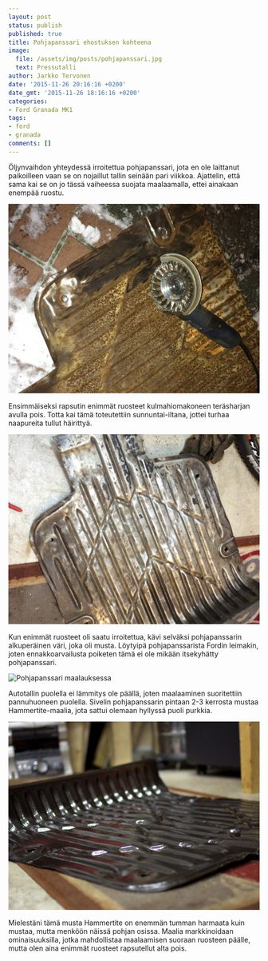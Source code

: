 ```yaml
---
layout: post
status: publish
published: true
title: Pohjapanssari ehostuksen kohteena
image:
  file: /assets/img/posts/pohjapanssari.jpg
  text: Pressutalli
author: Jarkko Tervonen
date: '2015-11-26 20:16:16 +0200'
date_gmt: '2015-11-26 18:16:16 +0200'
categories:
- Ford Granada MK1
tags:
- ford
- granada
comments: []
---
```

Öljynvaihdon yhteydessä irroitettua pohjapanssari, jota en ole laittanut paikoilleen vaan se on nojaillut tallin seinään pari viikkoa. Ajattelin, että sama kai se on jo tässä vaiheessa suojata maalaamalla, ettei ainakaan enempää ruostu.

<amp-img src="/assets/img/posts/pohjapanssari-lahtotilanne.jpg" alt="Lähtötilanne" width="4" height="3" layout="responsive">
  <noscript><img src="/assets/img/posts/pohjapanssari-lahtotilanne.jpg" alt="Lähtötilanne" /></noscript>
</amp-img>

Ensimmäiseksi rapsutin enimmät ruosteet kulmahiomakoneen teräsharjan avulla pois. Totta kai tämä toteutettiin sunnuntai-iltana, jottei turhaa naapureita tullut häirittyä.

<amp-img src="/assets/img/posts/pohjapanssari-hiottuna.jpg" alt="Pohjapanssari hiottuna" width="4" height="3" layout="responsive">
  <noscript><img src="/assets/img/posts/pohjapanssari-hiottuna.jpg" alt="Pohjapanssari hiottuna" /></noscript>
</amp-img>

Kun enimmät ruosteet oli saatu irroitettua, kävi selväksi pohjapanssarin alkuperäinen väri, joka oli musta. Löytyipä pohjapanssarista Fordin leimakin, joten ennakkoarvailusta poiketen tämä ei ole mikään itsekyhätty pohjapanssari.

<amp-img src="/assets/img/posts/pohjapanssari-maalauksessa.jpg" alt="Pohjapanssari maalauksessa" width="4" height="3" layout="responsive">
  <noscript><img src="/assets/img/posts/pohjapanssari-maalauksessa.jpg" alt="Pohjapanssari maalauksessa" /></noscript>
</amp-img>

Autotallin puolella ei lämmitys ole päällä, joten maalaaminen suoritettiin pannuhuoneen puolella. Sivelin pohjapanssarin pintaan 2-3 kerrosta mustaa Hammertite-maalia, jota sattui olemaan hyllyssä puoli purkkia.

<amp-img src="/assets/img/posts/pohjapanssari.jpg" alt="Pohjapanssari" width="4" height="3" layout="responsive">
  <noscript><img src="/assets/img/posts/pohjapanssari.jpg" alt="Pohjapanssari" /></noscript>
</amp-img>

Mielestäni tämä musta Hammertite on enemmän tumman harmaata kuin mustaa, mutta menköön näissä pohjan osissa. Maalia markkinoidaan ominaisuuksilla, jotka mahdollistaa maalaamisen suoraan ruosteen päälle, mutta olen aina enimmät ruosteet rapsutellut alta pois.
